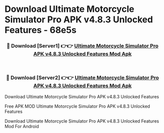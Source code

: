 # Download Ultimate Motorcycle Simulator Pro APK v4.8.3 Unlocked Features - 68e5s



<div align="center">
<h3>🔴 Download [Server1] 👉👉 <a href="https://momento.my/?title=Ultimate_Motorcycle_Simulator_Pro_APK_v4.8.3_Unlocked_Features">Ultimate Motorcycle Simulator Pro APK v4.8.3 Unlocked Features Mod Apk</a></h3><br>

<h3>🔴 Download [Server2] 👉👉 <a href="https://momento.my/?title=Ultimate_Motorcycle_Simulator_Pro_APK_v4.8.3_Unlocked_Features">Ultimate Motorcycle Simulator Pro APK v4.8.3 Unlocked Features Mod Apk</a></h3>
</div>



Download Ultimate Motorcycle Simulator Pro APK v4.8.3 Unlocked Features 

Free APK MOD Ultimate Motorcycle Simulator Pro APK v4.8.3 Unlocked Features 

Download Ultimate Motorcycle Simulator Pro APK v4.8.3 Unlocked Features Mod For Android
